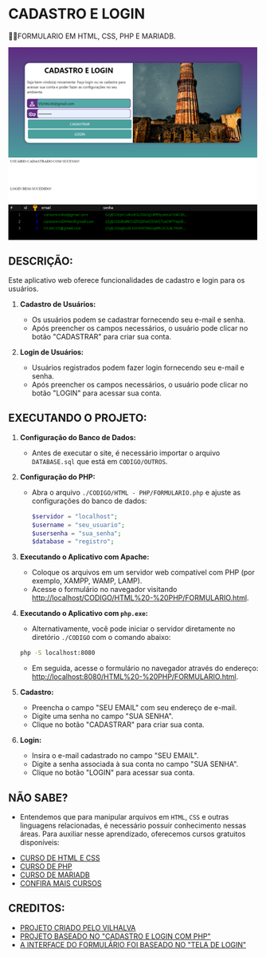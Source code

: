 # CADASTRO E LOGIN 
👨‍🏫FORMULARIO EM HTML, CSS, PHP E MARIADB.

<img src="./IMAGENS/FOTO_1.png" align="center" width="500"> <br>
<img src="./IMAGENS/FOTO_2.png" align="center" width="500"> <br>
<img src="./IMAGENS/FOTO_3.png" align="center" width="500"> <br>
<img src="./IMAGENS/FOTO_4.png" align="center" width="500"> <br>

## DESCRIÇÃO:
Este aplicativo web oferece funcionalidades de cadastro e login para os usuários. 

1. **Cadastro de Usuários:**
   - Os usuários podem se cadastrar fornecendo seu e-mail e senha.
   - Após preencher os campos necessários, o usuário pode clicar no botão "CADASTRAR" para criar sua conta.
   
2. **Login de Usuários:**
   - Usuários registrados podem fazer login fornecendo seu e-mail e senha.
   - Após preencher os campos necessários, o usuário pode clicar no botão "LOGIN" para acessar sua conta.

## EXECUTANDO O PROJETO:
1. **Configuração do Banco de Dados:**
   - Antes de executar o site, é necessário importar o arquivo `DATABASE.sql` que está em `CODIGO/OUTROS`. 

2. **Configuração do PHP:**
   - Abra o arquivo `./CODIGO/HTML - PHP/FORMULARIO.php` e ajuste as configurações do banco de dados:

     ```php
     $servidor = "localhost";
     $username = "seu_usuario";
     $usersenha = "sua_senha";
     $database = "registro";
     ```

3. **Executando o Aplicativo com Apache:**
   - Coloque os arquivos em um servidor web compatível com PHP (por exemplo, XAMPP, WAMP, LAMP).
   - Acesse o formulário no navegador visitando [http://localhost/CODIGO/HTML%20-%20PHP/FORMULARIO.html](http://localhost/CODIGO/HTML%20-%20PHP/FORMULARIO.html).

4. **Executando o Aplicativo com `php.exe`:**
   - Alternativamente, você pode iniciar o servidor diretamente no diretório `./CODIGO` com o comando abaixo:
   ```bash
   php -S localhost:8080
   ```
   - Em seguida, acesse o formulário no navegador através do endereço: [http://localhost:8080/HTML%20-%20PHP/FORMULARIO.html](http://localhost:8080/HTML%20-%20PHP/FORMULARIO.html).

5. **Cadastro:**
   - Preencha o campo "SEU EMAIL" com seu endereço de e-mail.
   - Digite uma senha no campo "SUA SENHA".
   - Clique no botão "CADASTRAR" para criar sua conta.

6. **Login:**
   - Insira o e-mail cadastrado no campo "SEU EMAIL".
   - Digite a senha associada à sua conta no campo "SUA SENHA".
   - Clique no botão "LOGIN" para acessar sua conta.

## NÃO SABE?
- Entendemos que para manipular arquivos em `HTML`, `CSS` e outras linguagens relacionadas, é necessário possuir conhecimento nessas áreas. Para auxiliar nesse aprendizado, oferecemos cursos gratuitos disponíveis:
* [CURSO DE HTML E CSS](https://github.com/VILHALVA/CURSO-DE-HTML-E-CSS)
* [CURSO DE PHP](https://github.com/VILHALVA/CURSO-DE-PHP)
* [CURSO DE MARIADB](https://github.com/VILHALVA/CURSO-DE-MARIADB)
* [CONFIRA MAIS CURSOS](https://github.com/VILHALVA?tab=repositories&q=+topic:CURSO)

## CREDITOS:
- [PROJETO CRIADO PELO VILHALVA](https://github.com/VILHALVA)
- [PROJETO BASEADO NO "CADASTRO E LOGIN COM PHP"](https://github.com/VILHALVA/CADASTRO-E-LOGIN-COM-PHP)
- [A INTERFACE DO FORMULÁRIO FOI BASEADO NO "TELA DE LOGIN"](https://github.com/VILHALVA/TELA-DE-LOGIN)




